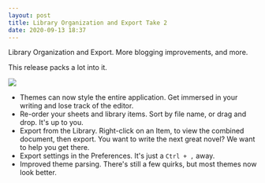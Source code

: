 ```yaml
---
layout: post
title: Library Organization and Export Take 2
date: 2020-09-13 18:37
---
```


Library Organization and Export. More blogging improvements, and more.

<!-- more -->

This release packs a lot into it.

![](/images/thief_007.png)

* Themes can now style the entire application. Get immersed in your writing and lose track of the editor.
* Re-order your sheets and library items. Sort by file name, or drag and drop. It's up to you.
* Export from the Library. Right-click on an Item, to view the combined document, then export. You want to write the next great novel? We want to help you get there.
* Export settings in the Preferences. It's just a `Ctrl + ,` away.
* Improved theme parsing. There's still a few quirks, but most themes now look better.
